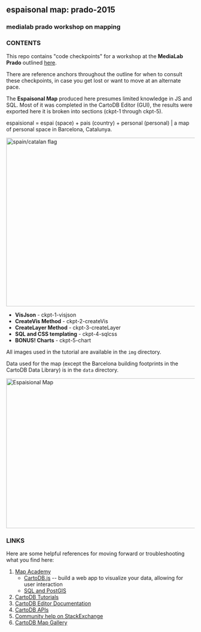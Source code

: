 ## espaisonal map: prado-2015
### medialab prado workshop on mapping

### CONTENTS
This repo contains "code checkpoints" for a workshop at the **MediaLab Prado** outlined [here]().

There are reference anchors throughout the outline for when to consult these checkpoints, in case you get lost or want to move at an alternate pace.

The **Espaisonal Map** produced here presumes limited knowledge in JS and SQL. Most of it was completed in the CartoDB Editor (GUI), the results were exported here it is broken into sections (ckpt-1 through ckpt-5).

espaisional = espai (space) + pais (country) + personal (personal) | a map of personal space in Barcelona, Catalunya.

<img src="https://raw.githubusercontent.com/auremoser/prado-2015/master/img/flag.png" align="center" alt="spain/catalan flag" margin="5px" height="450" width="700">

* **VisJson** - ckpt-1-visjson
* **CreateVis Method** - ckpt-2-createVis
* **CreateLayer Method** - ckpt-3-createLayer
* **SQL and CSS templating** - ckpt-4-sqlcss
* **BONUS! Charts** - ckpt-5-chart

All images used in the tutorial are available in the `img` directory.

Data used for the map (except the Barcelona building footprints in the CartoDB Data Library) is in the `data` directory.

<img src="https://raw.githubusercontent.com/auremoser/prado-2015/master/img/espaisional.jpg" align="center" alt="Espaisional Map" margin="5px" height="400" width="700">

### LINKS
Here are some helpful references for moving forward or troubleshooting what you find here:

1. [Map Academy](http://academy.cartodb.com)
    + [CartoDB.js](http://academy.cartodb.com/courses/03-cartodbjs-ground-up/lesson-3.html) -- build a web app to visualize your data, allowing for user interaction
	+ [SQL and PostGIS](http://academy.cartodb.com/courses/04-sql-postgis.html)
2. [CartoDB Tutorials](http://docs.cartodb.com/tutorials.html)
3. [CartoDB Editor Documentation](http://docs.cartodb.com/cartodb-editor.html)
4. [CartoDB APIs](http://docs.cartodb.com/cartodb-platform.html)
5. [Community help on StackExchange](http://gis.stackexchange.com/questions/tagged/cartodb)
6. [CartoDB Map Gallery](http://cartodb.com/gallery/)